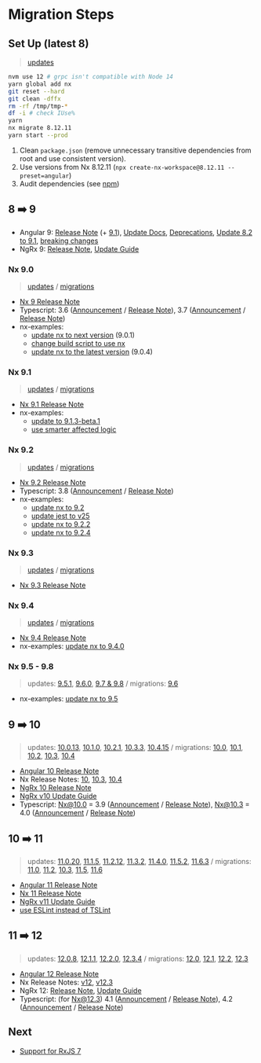 # Migration Steps

## Set Up (latest 8)

> [updates](https://github.com/noelmace/nx-examples/commit/f0c31569ed1d35d15fb1b27618dfa3fce86b422f)

```bash
nvm use 12 # grpc isn't compatible with Node 14
yarn global add nx
git reset --hard
git clean -dffx
rm -rf /tmp/tmp-*
df -i # check IUse%
yarn
nx migrate 8.12.11
yarn start --prod
```

1. Clean `package.json` (remove unnecessary transitive dependencies from root and use consistent version).
2. Use versions from Nx 8.12.11 (`npx create-nx-workspace@8.12.11 --preset=angular`)
3. Audit dependencies (see [npm](/docs/references/angular-nx-update/npm))

## 8 :arrow_right: 9

- Angular 9: [Release Note](https://blog.angular.io/version-9-of-angular-now-available-project-ivy-has-arrived-23c97b63cfa3) (+ [9.1](https://blog.angular.io/version-9-1-of-angular-now-available-typescript-3-8-faster-builds-and-more-eb292f989428)), [Update Docs](https://v9.angular.io/guide/updating-to-version-9), [Deprecations](https://v9.angular.io/guide/deprecations), [Update 8.2 to 9.1](https://update.angular.io/?l=3&v=8.2-9.1), [breaking changes](https://github.com/angular/angular/blob/master/CHANGELOG.md#breaking-changes-5)
- NgRx 9: [Release Note](https://medium.com/ngrx/announcing-ngrx-version-9-immutability-out-of-the-box-customizable-effects-and-more-e4cf71be1a5b), [Update Guide](https://ngrx.io/guide/migration/v9)

### Nx 9.0

> [updates](https://github.com/noelmace/nx-examples/commit/db658de) /
> [migrations](https://github.com/noelmace/nx-examples/commit/80e2ad8)

- [Nx 9 Release Note](https://blog.nrwl.io/nx-cli-distributed-caching-improved-react-support-bazel-support-and-more-in-nx-9-8d55c4becdc4)
- Typescript: 3.6 ([Announcement](https://devblogs.microsoft.com/typescript/announcing-typescript-3-6/) / [Release Note](https://www.typescriptlang.org/docs/handbook/release-notes/typescript-3-6.html)), 3.7 ([Announcement](https://devblogs.microsoft.com/typescript/announcing-typescript-3-7/) / [Release Note](https://www.typescriptlang.org/docs/handbook/release-notes/typescript-3-7.html))
- nx-examples:
  - [update nx to next version](https://github.com/nrwl/nx-examples/pull/81) (9.0.1)
  - [change build script to use nx](https://github.com/nrwl/nx-examples/pull/90)
  - [update nx to the latest version](https://github.com/nrwl/nx-examples/pull/91) (9.0.4)

### Nx 9.1

> [updates](https://github.com/noelmace/nx-examples/commit/00ddab9) /
> [migrations](https://github.com/noelmace/nx-examples/commit/ee52877)

- [Nx 9.1 Release Note](https://blog.nrwl.io/dependency-graph-enhancements-eslint-plugin-buildable-library-dependencies-ngrx-9-and-more-in-e7b896c4fbca)
- nx-examples:
  - [update to 9.1.3-beta.1](https://github.com/nrwl/nx-examples/pull/93)
  - [use smarter affected logic](https://github.com/nrwl/nx-examples/pull/94)

### Nx 9.2

> [updates](https://github.com/noelmace/nx-examples/commit/85bd220) /
> [migrations](https://github.com/noelmace/nx-examples/commit/3a81993)

- [Nx 9.2 Release Note](https://blog.nrwl.io/computation-caching-out-of-the-box-revamped-docs-community-plugins-and-more-in-nx-9-2-e97801116e02)
- Typescript: 3.8 ([Announcement](https://devblogs.microsoft.com/typescript/announcing-typescript-3-8/) / [Release Note](https://www.typescriptlang.org/docs/handbook/release-notes/typescript-3-8.html))
- nx-examples:
  - [update nx to 9.2](https://github.com/nrwl/nx-examples/pull/96)
  - [update jest to v25](https://github.com/nrwl/nx-examples/pull/97)
  - [update nx to 9.2.2](https://github.com/nrwl/nx-examples/pull/98)
  - [update nx to 9.2.4](https://github.com/nrwl/nx-examples/pull/99)

### Nx 9.3

> [updates](https://github.com/noelmace/nx-examples/commit/ee2c086) /
> [migrations](https://github.com/noelmace/nx-examples/commit/bfa1ee7)

- [Nx 9.3 Release Note](https://blog.nrwl.io/improved-next-js-support-auto-populated-publishable-library-dependencies-and-more-in-nx-9-3-c7dc967dc065)

### Nx 9.4

> [updates](https://github.com/noelmace/nx-examples/commit/0f736a0) /
> [migrations](https://github.com/noelmace/nx-examples/commit/d0fb274)

- [Nx 9.4 Release Note](https://blog.nrwl.io/gatsby-support-custom-workspace-layouts-and-more-in-nx-9-4-497ae105bf4)
- nx-examples: [update nx to 9.4.0](https://github.com/nrwl/nx-examples/pull/102)

### Nx 9.5 - 9.8

> updates: [9.5.1](https://github.com/noelmace/nx-examples/commit/e79c077), [9.6.0](https://github.com/noelmace/nx-examples/commit/15c661c), [9.7 & 9.8](https://github.com/noelmace/nx-examples/commit/f0277c7) /
> migrations: [9.6](848a816)

- nx-examples: [update nx to 9.5](https://github.com/nrwl/nx-examples/pull/104)

## 9 :arrow_right: 10

> updates: [10.0.13](https://github.com/noelmace/nx-examples/commit/87d339f), [10.1.0](https://github.com/noelmace/nx-examples/commit/ea7da0c), [10.2.1](https://github.com/noelmace/nx-examples/commit/e967a21), [10.3.3](https://github.com/noelmace/nx-examples/commit/9570428), [10.4.15](https://github.com/noelmace/nx-examples/commit/b075631) /
> migrations: [10.0](https://github.com/noelmace/nx-examples/commit/6342b15), [10.1](https://github.com/noelmace/nx-examples/commit/229dc87), [10.2](https://github.com/noelmace/nx-examples/commit/ea2ef5c), [10.3](https://github.com/noelmace/nx-examples/commit/b696d19), [10.4](https://github.com/noelmace/nx-examples/commit/23e3d26)

- [Angular 10 Release Note](https://blog.angular.io/version-10-of-angular-now-available-78960babd41)
- Nx Release Notes: [10](https://blog.nrwl.io/more-customizable-workspaces-angular-10-support-better-webstorm-jest-integration-and-more-in-nx-c9b2bd967166), [10.3](https://blog.nrwl.io/vs-code-jest-improved-eslint-support-typescript-4-storybook-6-and-more-with-nx-10-3-faf7c12fe556), [10.4](https://blog.nrwl.io/cleaner-eslint-config-and-pnpm-compatibility-with-nx-10-4-3f6faa3cdd19)
- [NgRx 10 Release Note](https://medium.com/ngrx/announcing-ngrx-version-10-new-packages-for-local-component-state-and-reactive-components-swag-62bedda0be91)
- [NgRx v10 Update Guide](https://ngrx.io/guide/migration/v10)
- Typescript: Nx@10.0 = 3.9 ([Announcement](https://devblogs.microsoft.com/typescript/announcing-typescript-3-9/) / [Release Note](https://www.typescriptlang.org/docs/handbook/release-notes/typescript-3-9.html)), Nx@10.3 = 4.0 ([Announcement](https://devblogs.microsoft.com/typescript/announcing-typescript-4-0/) / [Release Note](https://www.typescriptlang.org/docs/handbook/release-notes/typescript-4-0.html))

## 10 :arrow_right: 11

> updates: [11.0.20](https://github.com/noelmace/nx-examples/commit/514b34d), [11.1.5](https://github.com/noelmace/nx-examples/commit/a0c7dcd), [11.2.12](https://github.com/noelmace/nx-examples/commit/fc638d4), [11.3.2](https://github.com/noelmace/nx-examples/commit/d1d4a5c), [11.4.0](https://github.com/noelmace/nx-examples/commit/46b60c9), [11.5.2](https://github.com/noelmace/nx-examples/commit/d130efb), [11.6.3](https://github.com/noelmace/nx-examples/commit/4dca852) /
> migrations: [11.0](https://github.com/noelmace/nx-examples/commit/8ddbfa2), [11.2](https://github.com/noelmace/nx-examples/commit/1c4abe2), [10.3](https://github.com/noelmace/nx-examples/commit/b696d19), [11.5](https://github.com/noelmace/nx-examples/commit/409b19a), [11.6](https://github.com/noelmace/nx-examples/commit/b5da7ed)

- [Angular 11 Release Note](https://blog.angular.io/version-11-of-angular-now-available-74721b7952f7)
- [Nx 11 Release Note](https://blog.nrwl.io/introducing-nx-11-new-react-features-angular-11-incremental-builds-and-more-83c1e3a5210b)
- [NgRx v11 Update Guide](https://ngrx.io/guide/migration/v11)
- [use ESLint instead of TSLint](https://github.com/angular-eslint/angular-eslint)

## 11 :arrow_right: 12

> updates: [12.0.8](https://github.com/noelmace/nx-examples/commit/635ecfd), [12.1.1](https://github.com/noelmace/nx-examples/commit/56625a5), [12.2.0](https://github.com/noelmace/nx-examples/commit/8788121), [12.3.4](https://github.com/noelmace/nx-examples/commit/265e468) /
> migrations: [12.0](https://github.com/noelmace/nx-examples/commit/c087832), [12.1](https://github.com/noelmace/nx-examples/commit/ee45304), [12.2](https://github.com/noelmace/nx-examples/commit/cb99a4a), [12.3](https://github.com/noelmace/nx-examples/commit/6310d99)

- [Angular 12 Release Note](https://blog.angular.io/angular-v12-is-now-available-32ed51fbfd49)
- Nx Release Notes: [v12](https://blog.nrwl.io/introducing-nx-12-simplified-onboarding-to-nx-performance-improvements-multi-language-support-6c344461eb13), [v12.3](https://blog.nrwl.io/incremental-build-improvements-angular-12-distributed-task-execution-and-more-in-nx-12-3-48b5e4722056)
- NgRx 12: [Release Note](https://medium.com/ngrx/announcing-ngrx-version-12-new-operator-for-effects-componentstore-enhancements-integrated-9dcb2519d495), [Update Guide](https://ngrx.io/guide/migration/v12)
- Typescript: (for Nx@12.3) 4.1 ([Announcement](https://devblogs.microsoft.com/typescript/announcing-typescript-4-1/) / [Release Note](https://www.typescriptlang.org/docs/handbook/release-notes/typescript-4-1.html)), 4.2 ([Announcement](https://devblogs.microsoft.com/typescript/announcing-typescript-4-2/) / [Release Note](https://www.typescriptlang.org/docs/handbook/release-notes/typescript-4-2.html))

## Next

- [Support for RxJS 7](https://github.com/angular/angular/issues/41897)
